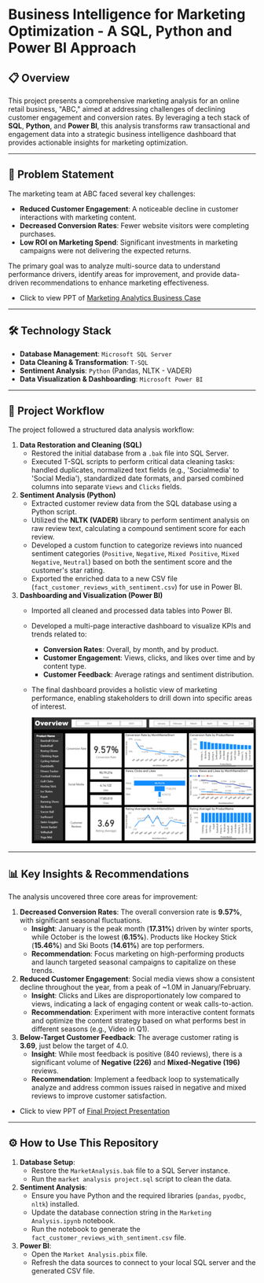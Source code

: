 # Business Intelligence for Marketing Optimization - A SQL, Python and Power BI Approach

## 📋 Overview

This project presents a comprehensive marketing analysis for an online retail business, "ABC," aimed at addressing challenges of declining customer engagement and conversion rates. By leveraging a tech stack of **SQL**, **Python**, and **Power BI**, this analysis transforms raw transactional and engagement data into a strategic business intelligence dashboard that provides actionable insights for marketing optimization.

---

## 🎯 Problem Statement

The marketing team at ABC faced several key challenges:
* **Reduced Customer Engagement**: A noticeable decline in customer interactions with marketing content.
* **Decreased Conversion Rates**: Fewer website visitors were completing purchases.
* **Low ROI on Marketing Spend**: Significant investments in marketing campaigns were not delivering the expected returns.

The primary goal was to analyze multi-source data to understand performance drivers, identify areas for improvement, and provide data-driven recommendations to enhance marketing effectiveness.

* Click to view PPT of [Marketing Analytics Business Case](https://docs.google.com/presentation/d/1m_RtSiJlbTaU3c4Wh914w7tsWluGFDoV/edit?usp=sharing&ouid=101950897602007881120&rtpof=true&sd=true)

---

## 🛠️ Technology Stack

* **Database Management**: `Microsoft SQL Server`
* **Data Cleaning & Transformation**: `T-SQL`
* **Sentiment Analysis**: `Python` (Pandas, NLTK - VADER)
* **Data Visualization & Dashboarding**: `Microsoft Power BI`

---

## 📂 Project Workflow

The project followed a structured data analysis workflow:

1.  **Data Restoration and Cleaning (SQL)**
    * Restored the initial database from a `.bak` file into SQL Server.
    * Executed T-SQL scripts to perform critical data cleaning tasks: handled duplicates, normalized text fields (e.g., 'Socialmedia' to 'Social Media'), standardized date formats, and parsed combined columns into separate `Views` and `Clicks` fields.
2.  **Sentiment Analysis (Python)**
    * Extracted customer review data from the SQL database using a Python script.
    * Utilized the **NLTK (VADER)** library to perform sentiment analysis on raw review text, calculating a compound sentiment score for each review.
    * Developed a custom function to categorize reviews into nuanced sentiment categories (`Positive`, `Negative`, `Mixed Positive`, `Mixed Negative`, `Neutral`) based on both the sentiment score and the customer's star rating.
    * Exported the enriched data to a new CSV file (`fact_customer_reviews_with_sentiment.csv`) for use in Power BI.
3.  **Dashboarding and Visualization (Power BI)**
    * Imported all cleaned and processed data tables into Power BI.
    * Developed a multi-page interactive dashboard to visualize KPIs and trends related to:
        * **Conversion Rates**: Overall, by month, and by product.
        * **Customer Engagement**: Views, clicks, and likes over time and by content type.
        * **Customer Feedback**: Average ratings and sentiment distribution.
    * The final dashboard provides a holistic view of marketing performance, enabling stakeholders to drill down into specific areas of interest.
      
      ![Overview Dashboard Page](Overview.png)
---

## 📊 Key Insights & Recommendations

The analysis uncovered three core areas for improvement:

1.  **Decreased Conversion Rates**: The overall conversion rate is **9.57%**, with significant seasonal fluctuations.
    * **Insight**: January is the peak month (**17.31%**) driven by winter sports, while October is the lowest (**6.15%**). Products like Hockey Stick (**15.46%**) and Ski Boots (**14.61%**) are top performers.
    * **Recommendation**: Focus marketing on high-performing products and launch targeted seasonal campaigns to capitalize on these trends.
2.  **Reduced Customer Engagement**: Social media views show a consistent decline throughout the year, from a peak of ~1.0M in January/February.
    * **Insight**: Clicks and Likes are disproportionately low compared to views, indicating a lack of engaging content or weak calls-to-action.
    * **Recommendation**: Experiment with more interactive content formats and optimize the content strategy based on what performs best in different seasons (e.g., Video in Q1).
3.  **Below-Target Customer Feedback**: The average customer rating is **3.69**, just below the target of 4.0.
    * **Insight**: While most feedback is positive (840 reviews), there is a significant volume of **Negative (226)** and **Mixed-Negative (196)** reviews.
    * **Recommendation**: Implement a feedback loop to systematically analyze and address common issues raised in negative and mixed reviews to improve customer satisfaction.

* Click to view PPT of [Final Project Presentation](https://docs.google.com/presentation/d/17mlEg0e2uDpr1qqe2jbhLFj546NSWGkD/edit?usp=sharing&ouid=101950897602007881120&rtpof=true&sd=true)

---

## ⚙️ How to Use This Repository

1.  **Database Setup**:
    * Restore the `MarketAnalysis.bak` file to a SQL Server instance.
    * Run the `market analysis project.sql` script to clean the data.
2.  **Sentiment Analysis**:
    * Ensure you have Python and the required libraries (`pandas`, `pyodbc`, `nltk`) installed.
    * Update the database connection string in the `Marketing Analysis.ipynb` notebook.
    * Run the notebook to generate the `fact_customer_reviews_with_sentiment.csv` file.
3.  **Power BI**:
    * Open the `Market Analysis.pbix` file.
    * Refresh the data sources to connect to your local SQL server and the generated CSV file.
